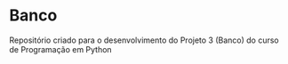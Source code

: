 # Banco
Repositório criado para o desenvolvimento do Projeto 3 (Banco) do curso de Programação em Python
